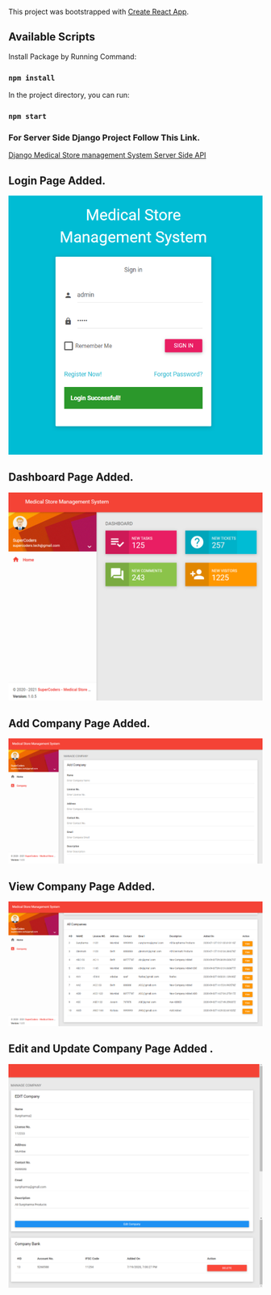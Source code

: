 This project was bootstrapped with [Create React App](https://github.com/facebook/create-react-app).

## Available Scripts

Install Package by Running Command:

### `npm install`

In the project directory, you can run:

### `npm start`

### For Server Side Django Project Follow This Link.

<a href="https://github.com/hackstarsj/DjangoMedicalStoreManagementSystem">Django Medical Store management System Server Side API</a>

## Login Page Added.

<img src='screenshots/login1_page.PNG'>

## Dashboard Page Added.

<img src='screenshots/medical_home.PNG'>

## Add Company Page Added.

<img src='screenshots/add_company1.PNG'>

## View Company Page Added.

<img src='screenshots/view_company.PNG'>

## Edit and Update Company Page Added .

<img src='screenshots/edit_company.png'>
